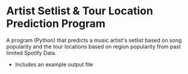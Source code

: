 # Artist Setlist & Tour Location Prediction Program
A program (Python) that predicts a music artist's setlist based on song popularity and the tour locations based on region popularity from past limited Spotify Data. 


* Includes an example output file

